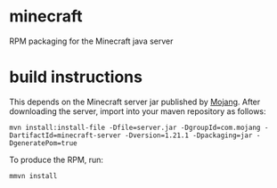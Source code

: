 # minecraft
RPM packaging for the Minecraft java server

# build instructions
This depends on the Minecraft server jar published by [Mojang](https://www.minecraft.net/en-us/download/server). After downloading
the server, import into your maven repository as follows:

```
mvn install:install-file -Dfile=server.jar -DgroupId=com.mojang -DartifactId=minecraft-server -Dversion=1.21.1 -Dpackaging=jar -DgeneratePom=true
```

To produce the RPM, run:

```
mmvn install
```

